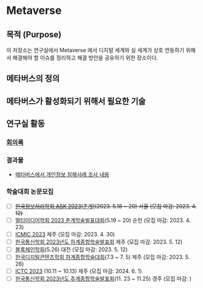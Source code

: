 # Metaverse

## 목적 (Purpose)

이 저장소는 연구실에서 Metaverse 에서 디지털 세계와 실 세계가 상호 연동하기 위해서 해결해야 할 이슈를 정리하고 해결 방안을 공유하기 위한 장소이다. 


## 메타버스의 정의 


## 메타버스가 활성화되기 위해서 필요한 기술 







## 연구실 활동

### [회의록](./Minutes)
### 결과물
* [메타버스에서 개인정보 침해사례 조사 내용](https://docs.google.com/document/d/1FtaDOSNipZrlZeQ_qHBKHMWPLWNNYQ1Zc5YdtcQ2_VA/edit)

### 학술대회 논문모집
* [ ] ~~[한국정보처리학회 ASK 2023(춘계)](http://kips.or.kr/bbs/sn/article/2645)(2023. 5.18 ~ 20) 서울 (모집 마감: 2023. 4. 12)~~
* [ ] [멀티미디어학회 2023 춘계학술발표대회](http://kmms.or.kr/34)(5.19 ~ 20) 순천 (모집 마감: 2023. 4. 23) 
* [ ] [ICMIC 2023](https://www.kics.or.kr/html/?pmode=event) 제주 (모집 마감: 2023. 4. 30)
* [ ] [한국통신학회 2023년도 하계종합학술발표회](https://www.kics.or.kr/html/?pmode=inputList&smode=view&part=&intAcSeq=710) 제주 (모집 마감: 2023. 5. 12)
* [ ] [블록체인학회](http://www.ksblockchain.org/home/bbs/board.php?bo_table=geahoik&wr_id=18)(5.26) 대전 (모집 마감: 2023. 5. 12)
* [ ] [한국디지털콘텐츠학회 하계종합학술대회](https://dcs.or.kr/index.php)(7.3 ~ 7. 5) 제주 (모집 마감: 2023. 5. 26)
* [ ] [ICTC 2023](https://ictc.org/) (10.11 ~ 10.13) 제주 (모집 마감: 2024. 6. 1) 
* [ ] [한국통신학회 2023년도 추계종합학술발표회](https://www.kics.or.kr/html/?pmode=inputList&smode=view&part=&intAcSeq=710)(11. 23 ~ 11.25) 경주 (모집 마감:  )
